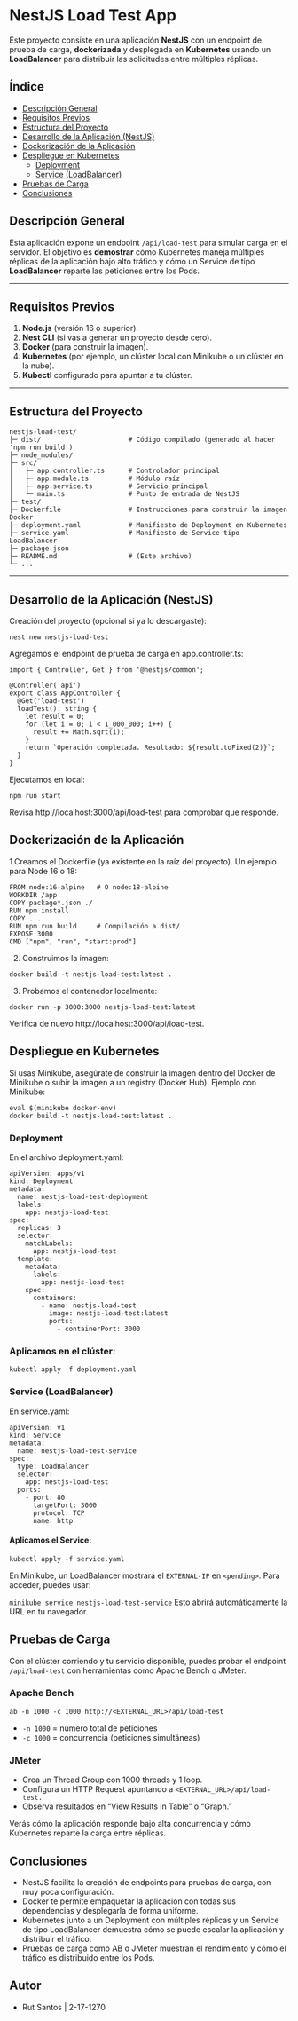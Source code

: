 # NestJS Load Test App

Este proyecto consiste en una aplicación **NestJS** con un endpoint de prueba de carga, **dockerizada** y desplegada en **Kubernetes** usando un **LoadBalancer** para distribuir las solicitudes entre múltiples réplicas.



## Índice

- [Descripción General](#descripción-general)
- [Requisitos Previos](#requisitos-previos)
- [Estructura del Proyecto](#estructura-del-proyecto)
- [Desarrollo de la Aplicación (NestJS)](#desarrollo-de-la-aplicación-nestjs)
- [Dockerización de la Aplicación](#dockerización-de-la-aplicación)
- [Despliegue en Kubernetes](#despliegue-en-kubernetes)
  - [Deployment](#deployment)
  - [Service (LoadBalancer)](#service-loadbalancer)
- [Pruebas de Carga](#pruebas-de-carga)
- [Conclusiones](#conclusiones)



## Descripción General

Esta aplicación expone un endpoint `/api/load-test` para simular carga en el servidor. El objetivo es **demostrar** cómo Kubernetes maneja múltiples réplicas de la aplicación bajo alto tráfico y cómo un Service de tipo **LoadBalancer** reparte las peticiones entre los Pods.

---

## Requisitos Previos

1. **Node.js** (versión 16 o superior).
2. **Nest CLI** (si vas a generar un proyecto desde cero).
3. **Docker** (para construir la imagen).
4. **Kubernetes** (por ejemplo, un clúster local con Minikube o un clúster en la nube).
5. **Kubectl** configurado para apuntar a tu clúster.

---

## Estructura del Proyecto
```
nestjs-load-test/
├─ dist/                      # Código compilado (generado al hacer 'npm run build')
├─ node_modules/
├─ src/
│   ├─ app.controller.ts      # Controlador principal
│   ├─ app.module.ts          # Módulo raíz
│   ├─ app.service.ts         # Servicio principal
│   └─ main.ts                # Punto de entrada de NestJS
├─ test/
├─ Dockerfile                 # Instrucciones para construir la imagen Docker
├─ deployment.yaml            # Manifiesto de Deployment en Kubernetes
├─ service.yaml               # Manifiesto de Service tipo LoadBalancer
├─ package.json
├─ README.md                  # (Este archivo)
└─ ...
```
---

## Desarrollo de la Aplicación (NestJS)

Creación del proyecto (opcional si ya lo descargaste):

```nest new nestjs-load-test```

Agregamos el endpoint de prueba de carga en app.controller.ts:

```
import { Controller, Get } from '@nestjs/common';

@Controller('api')
export class AppController {
  @Get('load-test')
  loadTest(): string {
    let result = 0;
    for (let i = 0; i < 1_000_000; i++) {
      result += Math.sqrt(i);
    }
    return `Operación completada. Resultado: ${result.toFixed(2)}`;
  }
}
```
Ejecutamos en local:

```npm run start```

Revisa http://localhost:3000/api/load-test para comprobar que responde.

## Dockerización de la Aplicación

1.Creamos el Dockerfile (ya existente en la raíz del proyecto). Un ejemplo para Node 16 o 18:

```
FROM node:16-alpine   # O node:18-alpine
WORKDIR /app
COPY package*.json ./
RUN npm install
COPY . .
RUN npm run build     # Compilación a dist/
EXPOSE 3000
CMD ["npm", "run", "start:prod"]
```

2. Construimos la imagen:

```docker build -t nestjs-load-test:latest .```

3. Probamos el contenedor localmente:

```docker run -p 3000:3000 nestjs-load-test:latest```

Verifica de nuevo http://localhost:3000/api/load-test.

## Despliegue en Kubernetes

Si usas Minikube, asegúrate de construir la imagen dentro del Docker de Minikube o subir la imagen a un registry (Docker Hub). Ejemplo con Minikube:

``` minikube start --driver=docker
eval $(minikube docker-env)
docker build -t nestjs-load-test:latest . 
```


### Deployment
En el archivo deployment.yaml:

```
apiVersion: apps/v1
kind: Deployment
metadata:
  name: nestjs-load-test-deployment
  labels:
    app: nestjs-load-test
spec:
  replicas: 3
  selector:
    matchLabels:
      app: nestjs-load-test
  template:
    metadata:
      labels:
        app: nestjs-load-test
    spec:
      containers:
        - name: nestjs-load-test
          image: nestjs-load-test:latest
          ports:
            - containerPort: 3000
```


### Aplicamos en el clúster:

```kubectl apply -f deployment.yaml```

### Service (LoadBalancer)
En service.yaml:

```
apiVersion: v1
kind: Service
metadata:
  name: nestjs-load-test-service
spec:
  type: LoadBalancer
  selector:
    app: nestjs-load-test
  ports:
    - port: 80
      targetPort: 3000
      protocol: TCP
      name: http
```

#### Aplicamos el Service:

```kubectl apply -f service.yaml```

En Minikube, un LoadBalancer mostrará el `EXTERNAL-IP` en `<pending>`. Para acceder, puedes usar:

`minikube service nestjs-load-test-service`
Esto abrirá automáticamente la URL en tu navegador.

## Pruebas de Carga
Con el clúster corriendo y tu servicio disponible, puedes probar el endpoint `/api/load-test` con herramientas como Apache Bench o JMeter.

### Apache Bench

```ab -n 1000 -c 1000 http://<EXTERNAL_URL>/api/load-test```

- `-n 1000` = número total de peticiones
- `-c 1000` = concurrencia (peticiones simultáneas)

### JMeter

- Crea un Thread Group con 1000 threads y 1 loop.
- Configura un HTTP Request apuntando a `<EXTERNAL_URL>/api/load-test.`
- Observa resultados en “View Results in Table” o “Graph.”

Verás cómo la aplicación responde bajo alta concurrencia y cómo Kubernetes reparte la carga entre réplicas.


## Conclusiones
- NestJS facilita la creación de endpoints para pruebas de carga, con muy poca configuración.
- Docker te permite empaquetar la aplicación con todas sus dependencias y desplegarla de forma uniforme.
- Kubernetes junto a un Deployment con múltiples réplicas y un Service de tipo LoadBalancer demuestra cómo se puede escalar la aplicación y distribuir el tráfico.
- Pruebas de carga como AB o JMeter muestran el rendimiento y cómo el tráfico es distribuido entre los Pods.


## Autor

- Rut Santos | 2-17-1270